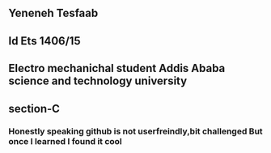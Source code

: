 ## Yeneneh Tesfaab
## Id Ets 1406/15
## Electro mechanichal student Addis Ababa science and technology university
## section-C
### Honestly speaking github is not userfreindly,bit challenged But once I learned I found it cool
